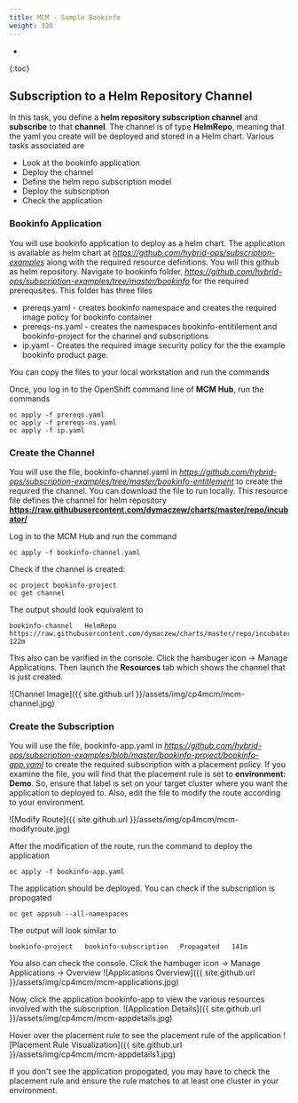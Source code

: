 ```yaml
---
title: MCM - Sample Bookinfo
weight: 320
---
```

- 
{:toc}

##	Subscription to a Helm Repository Channel

In this task, you define a **helm repository subscription channel** and **subscribe** to that **channel**. The channel is of type **HelmRepo**, meaning that the yaml you create will be deployed and stored in a Helm chart.
Various tasks associated are
*	Look at the bookinfo application
*	Deploy the channel
*	Define the helm repo subscription model
*	Deploy the subscription
*	Check the application

### Bookinfo Application

You will use bookinfo application to deploy as a helm chart. The application is available as helm chart at *https://github.com/hybrid-ops/subscription-examples* along with the required resource definitions. You will this github as helm repository.
Navigate to bookinfo folder, *https://github.com/hybrid-ops/subscription-examples/tree/master/bookinfo* for the required prerequsites. This folder has three files
* prereqs.yaml - creates bookinfo namespace and creates the required image policy for bookinfo container
* prereqs-ns.yaml - creates the namespaces bookinfo-entitilement and bookinfo-project for the channel and subscriptions
* ip.yaml - Creates the required image security policy for the the example bookinfo product page.

You can copy the files to your local workstation and run the commands

Once, you log in to the OpenShift command line of **MCM Hub**, run the commands
```
oc apply -f prereqs.yaml
oc apply -f prereqs-ns.yaml
oc apply -f ip.yaml
```

### Create the Channel

You will use the file, bookinfo-channel.yaml in *https://github.com/hybrid-ops/subscription-examples/tree/master/bookinfo-entitlement* to create the required the channel. You can download the file to run locally. This resource file defines the channel for helm repository **https://raw.githubusercontent.com/dymaczew/charts/master/repo/incubator/**

Log in to the MCM Hub and run the command
```
oc apply -f bookinfo-channel.yaml
```

Check if the channel is created:
```
oc project bookinfo-project
oc get channel
```

The output should look equivalent to

```
bookinfo-channel   HelmRepo   https://raw.githubusercontent.com/dymaczew/charts/master/repo/incubator/   122m
```

This also can be varified in the console. Click the hambuger icon -> Manage Applications. Then launch the **Resources** tab which shows the channel that is just created.

![Channel Image]({{ site.github.url }}/assets/img/cp4mcm/mcm-channel.jpg)

### Create the Subscription

You will use the file, bookinfo-app.yaml in *https://github.com/hybrid-ops/subscription-examples/blob/master/bookinfo-project/bookinfo-app.yaml* to create the required subscription with a placement policy. If you examine the file, you will find  that the placement rule is set to **environment: Demo**. So, ensure that label is set on your target cluster where you want the application to deployed to.
Also, edit the file to modify the route according to your environment.

![Modify Route]({{ site.github.url }}/assets/img/cp4mcm/mcm-modifyroute.jpg)

After the modification of the route, run the command to deploy the application

```
oc apply -f bookinfo-app.yaml
```

The application should be deployed. You can check if the subscription is propogated

```
oc get appsub --all-namespaces
```

The output will look similar to

```
bookinfo-project   bookinfo-subscription   Propagated   141m
```

You also can check the console. Click the hambuger icon -> Manage Applications -> Overview
![Applications Overview]({{ site.github.url }}/assets/img/cp4mcm/mcm-applications.jpg)

Now, click the application bookinfo-app to view the various resources involved with the subscription.
![Application Details]({{ site.github.url }}/assets/img/cp4mcm/mcm-appdetails.jpg)

Hover over the placement rule to see the placement rule of the application
![Placement Rule Visualization]({{ site.github.url }}/assets/img/cp4mcm/mcm-appdetails1.jpg)

If you don't see the application propogated, you may have to check the placement rule and ensure the rule matches to at least one cluster in your environment.
